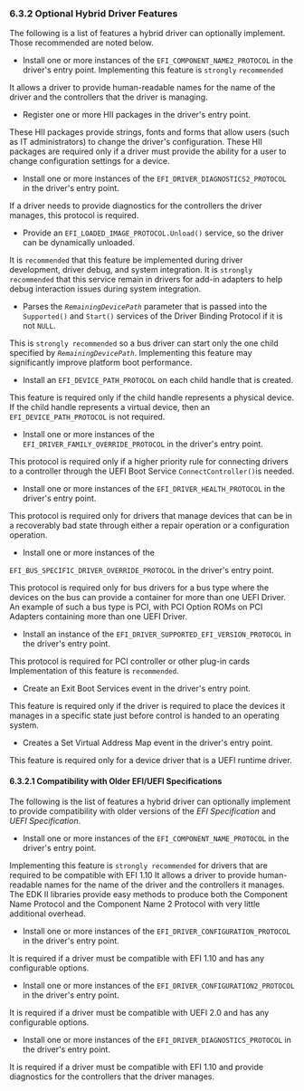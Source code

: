 <!--- @file
  6.3.2 Optional Hybrid Driver Features

  Copyright (c) 2012-2018, Intel Corporation. All rights reserved.<BR>

  Redistribution and use in source (original document form) and 'compiled'
  forms (converted to PDF, epub, HTML and other formats) with or without
  modification, are permitted provided that the following conditions are met:

  1) Redistributions of source code (original document form) must retain the
     above copyright notice, this list of conditions and the following
     disclaimer as the first lines of this file unmodified.

  2) Redistributions in compiled form (transformed to other DTDs, converted to
     PDF, epub, HTML and other formats) must reproduce the above copyright
     notice, this list of conditions and the following disclaimer in the
     documentation and/or other materials provided with the distribution.

  THIS DOCUMENTATION IS PROVIDED BY TIANOCORE PROJECT "AS IS" AND ANY EXPRESS OR
  IMPLIED WARRANTIES, INCLUDING, BUT NOT LIMITED TO, THE IMPLIED WARRANTIES OF
  MERCHANTABILITY AND FITNESS FOR A PARTICULAR PURPOSE ARE DISCLAIMED. IN NO
  EVENT SHALL TIANOCORE PROJECT  BE LIABLE FOR ANY DIRECT, INDIRECT, INCIDENTAL,
  SPECIAL, EXEMPLARY, OR CONSEQUENTIAL DAMAGES (INCLUDING, BUT NOT LIMITED TO,
  PROCUREMENT OF SUBSTITUTE GOODS OR SERVICES; LOSS OF USE, DATA, OR PROFITS;
  OR BUSINESS INTERRUPTION) HOWEVER CAUSED AND ON ANY THEORY OF LIABILITY,
  WHETHER IN CONTRACT, STRICT LIABILITY, OR TORT (INCLUDING NEGLIGENCE OR
  OTHERWISE) ARISING IN ANY WAY OUT OF THE USE OF THIS DOCUMENTATION, EVEN IF
  ADVISED OF THE POSSIBILITY OF SUCH DAMAGE.

-->

### 6.3.2 Optional Hybrid Driver Features

The following is a list of features a hybrid driver can optionally implement.
Those recommended are noted below.

* Install one or more instances of the `EFI_COMPONENT_NAME2_PROTOCOL` in the
  driver's entry point. Implementing this feature is `strongly` `recommended`

It allows a driver to provide human-readable names for the name of the driver
and the controllers that the driver is managing.

* Register one or more HII packages in the driver's entry point.

These HII packages provide strings, fonts and forms that allow users (such as
IT administrators) to change the driver's configuration. These HII packages are
required only if a driver must provide the ability for a user to change
configuration settings for a device.

* Install one or more instances of the `EFI_DRIVER_DIAGNOSTICS2_PROTOCOL` in
  the driver's entry point.

If a driver needs to provide diagnostics for the controllers the driver
manages, this protocol is required.

* Provide an `EFI_LOADED_IMAGE_PROTOCOL.Unload()` service, so the driver can be
  dynamically unloaded.

It is `recommended` that this feature be implemented during driver development,
driver debug, and system integration. It is `strongly recommended` that this
service remain in drivers for add-in adapters to help debug interaction issues
during system integration.

* Parses the _`RemainingDevicePath`_ parameter that is passed into the
  `Supported()` and `Start()` services of the Driver Binding Protocol if it is
  not `NULL`.

This is `strongly recommended` so a bus driver can start only the one child
specified by _`RemainingDevicePath`_. Implementing this feature may
significantly improve platform boot performance.

* Install an `EFI_DEVICE_PATH_PROTOCOL` on each child handle that is created.

This feature is required only if the child handle represents a physical device.
If the child handle represents a virtual device, then an
`EFI_DEVICE_PATH_PROTOCOL` is not required.

* Install one or more instances of the `EFI_DRIVER_FAMILY_OVERRIDE_PROTOCOL` in
  the driver's entry point.

This protocol is required only if a higher priority rule for connecting drivers
to a controller through the UEFI Boot Service `ConnectController()`is needed.

* Install one or more instances of the `EFI_DRIVER_HEALTH_PROTOCOL` in the
  driver's entry point.

This protocol is required only for drivers that manage devices that can be in a
recoverably bad state through either a repair operation or a configuration
operation.

* Install one or more instances of the

`EFI_BUS_SPECIFIC_DRIVER_OVERRIDE_PROTOCOL` in the driver's entry point.

This protocol is required only for bus drivers for a bus type where the devices
on the bus can provide a container for more than one UEFI Driver. An example of
such a bus type is PCI, with PCI Option ROMs on PCI Adapters containing more
than one UEFI Driver.

* Install an instance of the `EFI_DRIVER_SUPPORTED_EFI_VERSION_PROTOCOL` in the
  driver's entry point.

This protocol is required for PCI controller or other plug-in cards
Implementation of this feature is `recommended`.

* Create an Exit Boot Services event in the driver's entry point.

This feature is required only if the driver is required to place the devices it
manages in a specific state just before control is handed to an operating
system.

* Creates a Set Virtual Address Map event in the driver's entry point.

This feature is required only for a device driver that is a UEFI runtime driver.

#### 6.3.2.1 Compatibility with Older EFI/UEFI Specifications

The following is the list of features a hybrid driver can optionally implement
to provide compatibility with older versions of the _EFI Specification_ and
_UEFI Specification_.

* Install one or more instances of the `EFI_COMPONENT_NAME_PROTOCOL` in the
  driver's entry point.

Implementing this feature is `strongly recommended` for drivers that are
required to be compatible with EFI 1.10 It allows a driver to provide
human-readable names for the name of the driver and the controllers it manages.
The EDK II libraries provide easy methods to produce both the Component Name
Protocol and the Component Name 2 Protocol with very little additional overhead.

* Install one or more instances of the `EFI_DRIVER_CONFIGURATION_PROTOCOL` in
  the driver's entry point.

It is required if a driver must be compatible with EFI 1.10 and has any
configurable options.

* Install one or more instances of the `EFI_DRIVER_CONFIGURATION2_PROTOCOL` in
  the driver's entry point.

It is required if a driver must be compatible with UEFI 2.0 and has any
configurable options.

* Install one or more instances of the `EFI_DRIVER_DIAGNOSTICS_PROTOCOL` in the
  driver's entry point.

It is required if a driver must be compatible with EFI 1.10 and provide
diagnostics for the controllers that the driver manages.
